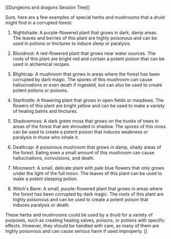 [[Dungeons and dragons Session Tree]]


Sure, here are a few examples of special herbs and mushrooms that a druid might find in a corrupted forest:

1.  Nightshade: A purple-flowered plant that grows in dark, damp areas. The leaves and berries of this plant are highly poisonous and can be used in potions or tinctures to induce sleep or paralysis.
    
2.  Bloodroot: A red-flowered plant that grows near water sources. The roots of this plant are bright red and contain a potent poison that can be used in alchemical recipes.
    
3.  Blightcap: A mushroom that grows in areas where the forest has been corrupted by dark magic. The spores of this mushroom can cause hallucinations or even death if ingested, but can also be used to create potent potions or poisons.
    
4.  Starthistle: A flowering plant that grows in open fields or meadows. The flowers of this plant are bright yellow and can be used to make a variety of healing balms and tinctures.
    
5.  Shadowmoss: A dark green moss that grows on the trunks of trees in areas of the forest that are shrouded in shadow. The spores of this moss can be used to create a potent poison that induces weakness or paralysis in those who inhale it.
    
6.  Deathcap: A poisonous mushroom that grows in damp, shady areas of the forest. Eating even a small amount of this mushroom can cause hallucinations, convulsions, and death.
    
7.  Moonwort: A small, delicate plant with pale blue flowers that only grows under the light of the full moon. The leaves of this plant can be used to make a potent sleeping potion.
    
8.  Witch's Bane: A small, purple-flowered plant that grows in areas where the forest has been corrupted by dark magic. The roots of this plant are highly poisonous and can be used to create a potent poison that induces paralysis or death.
    

These herbs and mushrooms could be used by a druid for a variety of purposes, such as creating healing salves, poisons, or potions with specific effects. However, they should be handled with care, as many of them are highly poisonous and can cause serious harm if used improperly.
[]